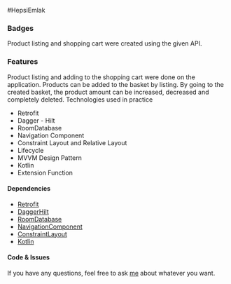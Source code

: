 #HepsiEmlak

### Badges
Product listing and shopping cart were created using the given API.

### Features 
Product listing and adding to the shopping cart were done on the application.
Products can be added to the basket by listing. By going to the created basket, the product amount can be increased, decreased and completely deleted.
Technologies used in practice
- Retrofit
- Dagger - Hilt
- RoomDatabase
- Navigation Component
- Constraint Layout and Relative Layout
- Lifecycle
- MVVM Design Pattern
- Kotlin
- Extension Function


#### Dependencies
+ [Retrofit](https://square.github.io/retrofit/)
+ [DaggerHilt](https://developer.android.com/training/dependency-injection/hilt-android)
+ [RoomDatabase](https://developer.android.com/training/data-storage/room)
+ [NavigationComponent](https://developer.android.com/guide/navigation/navigation-getting-started)
+ [ConstraintLayout](https://developer.android.com/training/constraint-layout)
+ [Kotlin](https://kotlinlang.org)

#### Code & Issues
If you have any questions, feel free to ask [me](mailto:pecenek.enes@gmail.com) about whatever you want.

